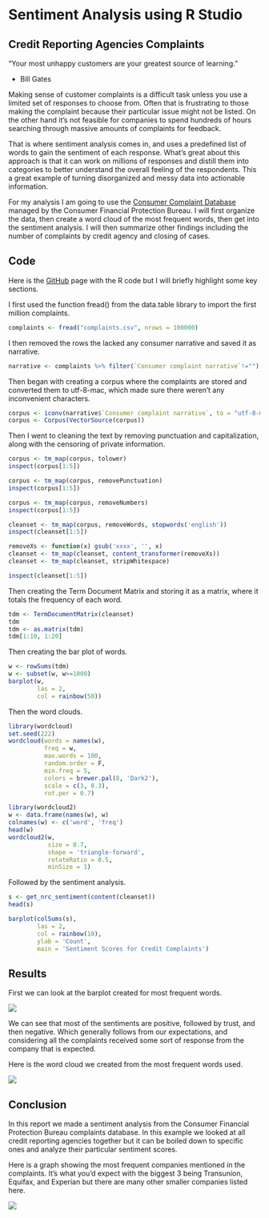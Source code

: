 Sentiment Analysis using R Studio
================

## Credit Reporting Agencies Complaints

“Your most unhappy customers are your greatest source of learning.”

-   Bill Gates

Making sense of customer complaints is a difficult task unless you use a
limited set of responses to choose from. Often that is frustrating to
those making the complaint because their particular issue might not be
listed. On the other hand it’s not feasible for companies to spend
hundreds of hours searching through massive amounts of complaints for
feedback.

That is where sentiment analysis comes in, and uses a predefined list of
words to gain the sentiment of each response. What’s great about this
approach is that it can work on millions of responses and distill them
into categories to better understand the overall feeling of the
respondents. This a great example of turning disorganized and messy data
into actionable information.

For my analysis I am going to use the [Consumer Complaint
Database](https://www.consumerfinance.gov/data-research/consumer-complaints/)
managed by the Consumer Financial Protection Bureau. I will first
organize the data, then create a word cloud of the most frequent words,
then get into the sentiment analysis. I will then summarize other
findings including the number of complaints by credit agency and closing
of cases.

## Code

Here is the [GitHub]() page with the R code but I will briefly highlight
some key sections.

I first used the function fread() from the data.table library to import
the first million complaints.

``` r
complaints <- fread("complaints.csv", nrows = 100000)
```

I then removed the rows the lacked any consumer narrative and saved it
as narrative.

``` r
narrative <- complaints %>% filter(`Consumer complaint narrative`!="")
```

Then began with creating a corpus where the complaints are stored and
converted them to utf-8-mac, which made sure there weren’t any
inconvenient characters.

``` r
corpus <- iconv(narrative$`Consumer complaint narrative`, to = "utf-8-mac")
corpus <- Corpus(VectorSource(corpus))
```

Then I went to cleaning the text by removing punctuation and
capitalization, along with the censoring of private information.

``` r
corpus <- tm_map(corpus, tolower)
inspect(corpus[1:5])

corpus <- tm_map(corpus, removePunctuation)
inspect(corpus[1:5])

corpus <- tm_map(corpus, removeNumbers)
inspect(corpus[1:5])

cleanset <- tm_map(corpus, removeWords, stopwords('english'))
inspect(cleanset[1:5])

removeXs <- function(x) gsub('xxxx', '', x)
cleanset <- tm_map(cleanset, content_transformer(removeXs))
cleanset <- tm_map(cleanset, stripWhitespace)

inspect(cleanset[1:5])
```

Then creating the Term Document Matrix and storing it as a matrix, where
it totals the frequency of each word.

``` r
tdm <- TermDocumentMatrix(cleanset)
tdm
tdm <- as.matrix(tdm)
tdm[1:10, 1:20]
```

Then creating the bar plot of words.

``` r
w <- rowSums(tdm)
w <- subset(w, w>=1000)
barplot(w,
        las = 2,
        col = rainbow(50))
```

Then the word clouds.

``` r
library(wordcloud)
set.seed(222)
wordcloud(words = names(w),
          freq = w,
          max.words = 100,
          random.order = F,
          min.freq = 5,
          colors = brewer.pal(8, 'Dark2'),
          scale = c(3, 0.3),
          rot.per = 0.7)

library(wordcloud2)
w <- data.frame(names(w), w)
colnames(w) <- c('word', 'freq')
head(w)
wordcloud2(w,
           size = 0.7,
           shape = 'triangle-forward',
           rotateRatio = 0.5,
           minSize = 1)
```

Followed by the sentiment analysis.

``` r
s <- get_nrc_sentiment(content(cleanset))
head(s)

barplot(colSums(s),
        las = 2,
        col = rainbow(10),
        ylab = 'Count',
        main = 'Sentiment Scores for Credit Complaints')
```

## Results

First we can look at the barplot created for most frequent words.

![](Data/Figure1.png)

We can see that most of the sentiments are positive, followed by trust,
and then negative. Which generally follows from our expectations, and
considering all the complaints received some sort of response from the
company that is expected.

Here is the word cloud we created from the most frequent words used.

![](Data/WordCloud2.png)

## Conclusion

In this report we made a sentiment analysis from the Consumer Financial
Protection Bureau complaints database. In this example we looked at all
credit reporting agencies together but it can be boiled down to specific
ones and analyze their particular sentiment scores.

Here is a graph showing the most frequent companies mentioned in the
complaints. It’s what you’d expect with the biggest 3 being Transunion,
Equifax, and Experian but there are many other smaller companies listed
here.

![](Data/Rplot01.png)
